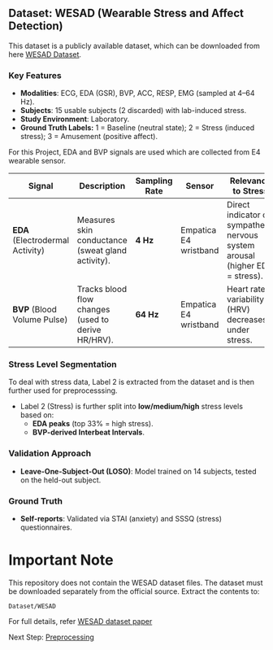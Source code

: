 ## **Dataset: WESAD (Wearable Stress and Affect Detection)** 
This dataset is a publicly available dataset, which can be downloaded from here [WESAD Dataset](https://ubi29.informatik.uni-siegen.de/usi/data_wesad.html).

### **Key Features**  
- **Modalities**: ECG, EDA (GSR), BVP, ACC, RESP, EMG (sampled at 4–64 Hz).  
- **Subjects**: 15 usable subjects (2 discarded) with lab-induced stress.  
- **Study Environment**: Laboratory.
- **Ground Truth Labels:** 1 = Baseline (neutral state); 2 = Stress (induced stress); 3 = Amusement (positive affect).

For this Project, EDA and BVP signals are used which are collected from E4 wearable sensor.

| Signal | Description | Sampling Rate | Sensor | Relevance to Stress |  
|--------|-------------|--------------|--------|---------------------|  
| **EDA** (Electrodermal Activity) | Measures skin conductance (sweat gland activity). | **4 Hz** | Empatica E4 wristband | Direct indicator of sympathetic nervous system arousal (higher EDA = stress). |  
| **BVP** (Blood Volume Pulse) | Tracks blood flow changes (used to derive HR/HRV). | **64 Hz** | Empatica E4 wristband | Heart rate variability (HRV) decreases under stress. |  


### **Stress Level Segmentation**  
To deal with stress data, Label 2 is extracted from the dataset and is then further used for preprocesssing.

- Label 2 (Stress) is further split into **low/medium/high** stress levels based on:  
  - **EDA peaks** (top 33% = high stress).  
  - **BVP-derived Interbeat Intervals**.  

### **Validation Approach**  
- **Leave-One-Subject-Out (LOSO)**: Model trained on 14 subjects, tested on the held-out subject.  

### **Ground Truth**  
- **Self-reports**: Validated via STAI (anxiety) and SSSQ (stress) questionnaires.

# Important Note

This repository does not contain the WESAD dataset files. The dataset must be downloaded separately from the official source.
Extract the contents to:

`Dataset/WESAD`

For full details, refer [WESAD dataset paper]([https://www.ncbi.nlm.nih.gov/pmc/articles/PMC6200468/](https://doi.org/10.1145/3242969.3242985))

Next Step: [Preprocessing](https://github.com/prachi0711/Stress-Management-using-Physiological-Signals/blob/main/preprocessing/README.md)

